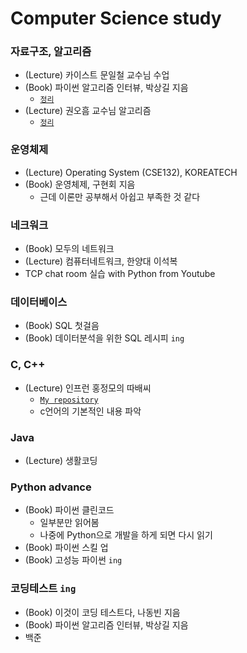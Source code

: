 # Computer Science study

### 자료구조, 알고리즘
- (Lecture) 카이스트 문일철 교수님 수업
- (Book) 파이썬 알고리즘 인터뷰, 박상길 지음
  - [`정리`](https://minsoo9506.github.io/contact/)
- (Lecture) 권오흠 교수님 알고리즘
  - [`정리`](https://minsoo9506.github.io/contact/)

### 운영체제
- (Lecture) Operating System (CSE132), KOREATECH
- (Book) 운영체제, 구현회 지음
  - 근데 이론만 공부해서 아쉽고 부족한 것 같다

### 네크워크 
- (Book) 모두의 네트워크
- (Lecture) 컴퓨터네트워크, 한양대 이석복
- TCP chat room 실습 with Python from Youtube

### 데이터베이스
- (Book) SQL 첫걸음
- (Book) 데이터분석을 위한 SQL 레시피 `ing`

### C, C++
- (Lecture) 인프런 홍정모의 따배씨
  - [`My repository`](https://github.com/minsoo9506/c-and-cpp)
  - c언어의 기본적인 내용 파악

### Java
- (Lecture) 생활코딩

### Python advance
- (Book) 파이썬 클린코드
  - 일부분만 읽어봄
  - 나중에 Python으로 개발을 하게 되면 다시 읽기
- (Book) 파이썬 스킬 업
- (Book) 고성능 파이썬 `ing`

### 코딩테스트 `ing`
- (Book) 이것이 코딩 테스트다, 나동빈 지음 
- (Book) 파이썬 알고리즘 인터뷰, 박상길 지음
- 백준